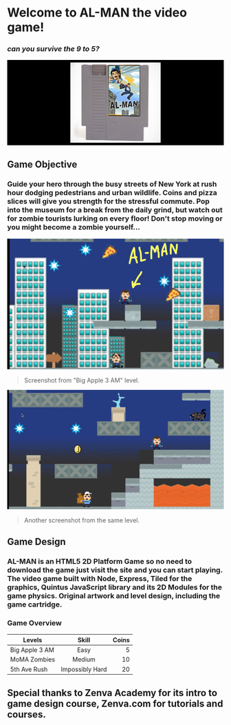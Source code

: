 # Welcome to AL-MAN the video game! 
### *can you survive the 9 to 5?*
![Logo](AL-MANCartridge1.jpg)
## Game Objective
### Guide your hero through the busy streets of New York at rush hour dodging pedestrians and urban wildlife. Coins and pizza slices will give you strength for the stressful commute. Pop into the museum for a break from the daily grind, but watch out for zombie tourists lurking on every floor! Don't stop moving or you might become a zombie yourself...

![Logo](LevelSnap1.jpg)

>Screenshot from "Big Apple 3 AM" level.

![Logo](LevelSnap2.jpg)

>Another screenshot from the same level.

## Game Design
### AL-MAN is an HTML5 2D Platform Game so no need to download the game just visit the site and you can start playing. The video game built with Node, Express, Tiled for the graphics, Quintus JavaScript library and its 2D Modules for the game physics. Original artwork and level design, including the game cartridge.

### Game Overview
| Levels        | Skill          | Coins  |
| ------------- |:--------------:| ------:|
| Big Apple 3 AM| Easy           | 5      |
| MoMA Zombies  | Medium         | 10     |
| 5th Ave Rush  | Impossibly Hard| 20     |

## Special thanks to Zenva Academy for its intro to game design course, Zenva.com for tutorials and courses.

